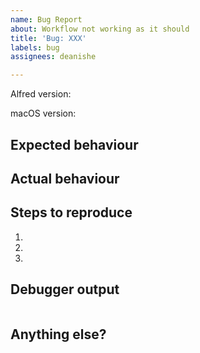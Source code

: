 ```yaml
---
name: Bug Report
about: Workflow not working as it should
title: 'Bug: XXX'
labels: bug
assignees: deanishe

---
```


<!--
Please fill in as many details as you can. Just saying "it doesn't work"
will not get the problem fixed. I don't release workflows I know are
broken, so it works for me...

Please also don't waste time adding screenshots of Alfred showing an
error message. There's not enough information there to do anything with.

The *debugger* output is what matters.
-->

<!--
The versions of stuff you're running.

If you're not running the latest version of the workflow, please
update first and come back here if the problem still exists. If you're
running a version of Alfred that isn't supported, I most likely won't
fix the bug.
-->
Alfred version:

macOS version:


## Expected behaviour
<!-- What where you expecting the workflow to do? -->


## Actual behaviour
<!-- What did the workflow do instead? -->


## Steps to reproduce
<!--
Describe as unambiguously as possible how to reproduce the
problem.
-->

1.
2.
3.


## Debugger output
<!--
Open Alfred's debugger, "Clear" it, reproduce the problem
with the workflow, then post the contents of the debugger
below.

BE SURE TO REMOVE ANY SENSITIVE INFORMATION FIRST!!!

Remove any email addresses, API keys etc.

Post debugger output between the ``` ticks, please!
-->

```

```


## Anything else?
<!-- Is there anything else I should know? -->
